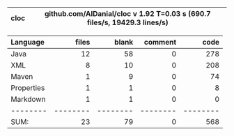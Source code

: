 

cloc|github.com/AlDanial/cloc v 1.92  T=0.03 s (690.7 files/s, 19429.3 lines/s)
--- | ---

Language|files|blank|comment|code
:-------|-------:|-------:|-------:|-------:
Java|12|58|0|278
XML|8|10|0|208
Maven|1|9|0|74
Properties|1|1|0|8
Markdown|1|1|0|0
--------|--------|--------|--------|--------
SUM:|23|79|0|568
